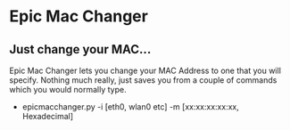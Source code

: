 # Epic Mac Changer
## Just change your MAC...

Epic Mac Changer lets you change your MAC Address to one that you will specify. Nothing much really, just saves you from a couple of commands which you would normally type.

- epicmacchanger.py -i [eth0, wlan0 etc] -m [xx:xx:xx:xx:xx, Hexadecimal]

